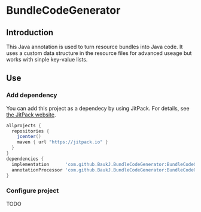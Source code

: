 # BundleCodeGenerator

## Introduction

This Java annotation is used to turn resource bundles into Java code.
It uses a custom data structure in the resource files for advanced useage but works with sinple key-value lists.

## Use

### Add dependency

You can add this project as a dependecy by using JitPack.
For details, see [the JitPack website](https://jitpack.io.).

``` groovy
allprojects {
  repositories {
    jcenter()
    maven { url "https://jitpack.io" }
  }
}
dependencies {
  implementation      'com.github.BaukJ.BundleCodeGenerator:BundleCodeGenerator:0.1.0'
  annotationProcessor 'com.github.BaukJ.BundleCodeGenerator:BundleCodeGenerator:0.1.0'
}
```

### Configure project


TODO

